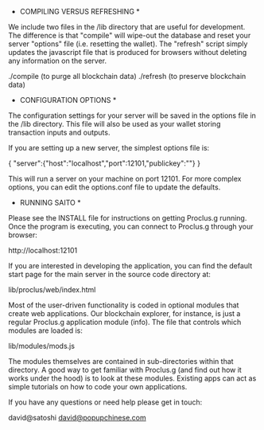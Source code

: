 

* COMPILING VERSUS REFRESHING *

We include two files in the /lib directory that are useful for development. 
The difference is that "compile" will wipe-out the database and reset your 
server "options" file (i.e. resetting the wallet). The "refresh" script 
simply updates the javascript file that is produced for browsers without 
deleting any information on the server.

./compile  (to purge all blockchain data)
./refresh  (to preserve blockchain data)



* CONFIGURATION OPTIONS *

The configuration settings for your server will be saved in the options 
file in the /lib directory. This file will also be used as your wallet
storing transaction inputs and outputs. 

If you are setting up a new server, the simplest options file is:

{
"server":{"host":"localhost","port":12101,"publickey":""}
}

This will run a server on your machine on port 12101. For more 
complex options, you can edit the options.conf file to update
the defaults.



* RUNNING SAITO *

Please see the INSTALL file for instructions on getting Proclus.g running. 
Once the program is executing, you can connect to Proclus.g through your 
browser:

http://localhost:12101

If you are interested in developing the application, you can find the 
default start page for the main server in the source code directory at:

lib/proclus/web/index.html

Most of the user-driven functionality is coded in optional modules that 
create web applications. Our blockchain explorer, for instance, is just 
a regular Proclus.g application module (info). The file that controls which 
modules are loaded is:

lib/modules/mods.js

The modules themselves are contained in sub-directories within that 
directory. A good way to get familiar with Proclus.g (and find out how it
works under the hood) is to look at these modules. Existing apps can 
act as simple tutorials on how to code your own applications.

If you have any questions or need help please get in touch:

david@satoshi
david@popupchinese.com





